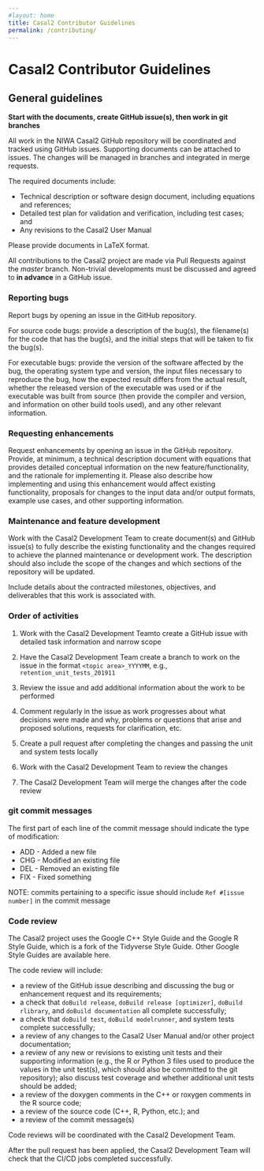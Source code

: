 ```yaml
---
#layout: home
title: Casal2 Contributor Guidelines
permalink: /contributing/
---
```


# Casal2 Contributor Guidelines

## General guidelines

**Start with the documents, create GitHub issue(s), then work in git branches**

All work in the NIWA Casal2 GitHub repository will be coordinated and tracked using GitHub issues. Supporting documents can be attached to issues. The changes will be managed in branches and integrated in merge requests.

The required documents include:

- Technical description or software design document, including equations and references;
- Detailed test plan for validation and verification, including test cases; and
- Any revisions to the Casal2 User Manual

Please provide documents in LaTeX format.

All contributions to the Casal2 project are made via Pull Requests against the *master* branch. Non-trivial developments must be discussed and agreed to **in advance** in a GitHub issue.

### Reporting bugs

Report bugs by opening an issue in the GitHub repository.

For source code bugs: provide a description of the bug(s), the filename(s) for the code that has the bug(s), and the initial steps that will be taken to fix the bug(s).

For executable bugs: provide the version of the software affected by the bug, the operating system type and version, the input files necessary to reproduce the bug, how the expected result differs from the actual result, whether the released version of the executable was used or if the executable was built from source (then provide the compiler and version, and information on other build tools used), and any other relevant information.

### Requesting enhancements

Request enhancements by opening an issue in the GitHub repository. Provide, at minimum, a technical description document with equations that provides detailed conceptual information on the new feature/functionality, and the rationale for implementing it. Please also describe how implementing and using this enhancement would affect existing functionality, proposals for changes to the input data and/or output formats, example use cases, and other supporting information.

### Maintenance and feature development

Work with the Casal2 Development Team to create document(s) and GitHub issue(s) to fully describe the existing functionality and the changes required to achieve the planned maintenance or development work. The description should also include the scope of the changes and which sections of the repository will be updated.

Include details about the contracted milestones, objectives, and deliverables that this work is associated with.

### Order of activities

1. Work with the Casal2 Development Teamto create a GitHub issue with detailed task information and narrow scope

2. Have the Casal2 Development Team create a branch to work on the issue in the format `<topic area>_YYYYMM`, e.g., `retention_unit_tests_201911`

3. Review the issue and add additional information about the work to be performed

4. Comment regularly in the issue as work progresses about what decisions were made and why, problems or questions that arise and proposed solutions, requests for clarification, etc.

5. Create a pull request after completing the changes and passing the unit and system tests locally

6. Work with the Casal2 Development Team to review the changes

7. The Casal2 Development Team will merge the changes after the code review

### git commit messages

The first part of each line of the commit message should indicate the type of modification:

- ADD - Added a new file
- CHG - Modified an existing file
- DEL - Removed an existing file
- FIX - Fixed something

NOTE: commits pertaining to a specific issue should include `Ref #[issue number]` in the commit message

### Code review

The Casal2 project uses the Google C++ Style Guide and the Google R Style Guide, which is a fork of the Tidyverse Style Guide. Other Google Style Guides are available here.

The code review will include:

- a review of the GitHub issue describing and discussing the bug or enhancement request and its requirements;
- a check that `doBuild release`, `doBuild release [optimizer]`, `doBuild rlibrary`, and `doBuild documentation` all complete successfully;
- a check that `doBuild test`, `doBuild modelrunner`, and system tests complete successfully;
- a review of any changes to the Casal2 User Manual and/or other project documentation;
- a review of any new or revisions to existing unit tests and their supporting information (e.g., the R or Python 3 files used to produce the values in the unit test(s), which should also be committed to the git repository); also discuss test coverage and whether additional unit tests should be added;
- a review of the doxygen comments in the C++ or roxygen comments in the R source code;
- a review of the source code (C++, R, Python, etc.); and
- a review of the commit message(s)

Code reviews will be coordinated with the Casal2 Development Team.

After the pull request has been applied, the Casal2 Development Team will check that the CI/CD jobs completed successfully.


